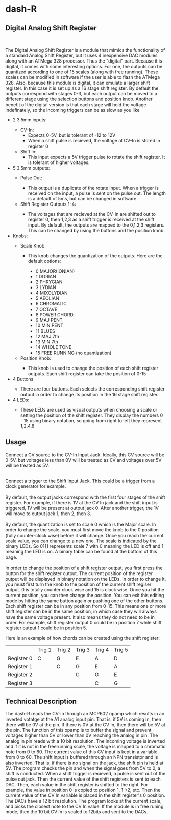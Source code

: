 # dash-R
<h2>Digital Analog Shift Register</h2>
<br>
<p>
The Digital Analog Shift Register is a module that mimics the functionality of a standard Analog Shift Register, but it uses 4 inexpensive DAC modules along with an ATMega 328 processor. Thus the "digital" part. Because it is digital, it comes with some interesting options. For one, the outputs can be quantized according to one of 15 scales (along with free running). These scales can be modified in software if the user is able to flash the ATMega 328. Also, because this module is digital, it can emulate a larger shift register. In this case it is set up as a 16 stage shift register. By default the outputs correspond with stages 0-3, but each output can be moved to a different stage using the selection buttons and position knob. Another benefit of the digital version is that each stage will hold the voltage indefinately, so the incoming triggers can be as slow as you like
  
<ul>
  <li>2 3.5mm inputs:</li>
  <ul>
    <li>CV-In:
    <ul>
      <li>Expects 0-5V, but is tolerant of -12 to 12V</li>
      <li>When a shift pulse is recieved, the voltage at CV-In is stored in register 0</li>
    </ul> 
  <li>Shift In:
    <ul>
    <li>This input expects a 5V trigger pulse to rotate the shift register. It is tolerant of higher voltages.</li>
    </ul>
  </ul>
  <li>5 3.5mm outputs:</li>
  <ul>
    <li>Pulse Out:</li>
    <ul>
      <li>This output is a duplicate of the rotate input. When a trigger is received on the input, a pulse is sent on the pulse out. The length is a default of 5ms, but can be changed in software</li>
    </ul>
    <li>Shift Register Outputs 1-4:</li>
    <ul>
    <li>The voltages that are recieved at the CV-In are shifted out to register 0, then 1,2,3 as a shift trigger is received at the shift input.
    By default, the outputs are mapped to the 0,1,2,3 registers. This can be changed by using the buttons and the position knob.</li>
    </ul>
  </ul>
  <li>Knobs:</li>
  <ul>
    <li>Scale Knob:</li>
    <ul>
      <li>This knob changes the quantization of the outputs. Here are the default options:</li>
      <ul>
        <li> 0 MAJOR(IONIAN)</li>
        <li> 1 DORIAN
        <li> 2 PHRYGIAN
        <li> 3 LYDIAN
        <li> 4 MIXOLYDIAN
        <li> 5 AEOLIAN
        <li> 6 CHROMATIC
        <li> 7 OCTAVE
        <li> 8 POWER CHORD
        <li> 9 MAJ PENT
        <li> 10 MIN PENT
        <li> 11 BLUES
        <li> 12 MAJ 7th
        <li> 13 MIN 7th
        <li> 14 WHOLE TONE
        <li> 15 FREE RUNNING (no quantization)
      </ul>
    </ul>
    <li>Position Knob:</li>
    <ul>
      <li>This knob is used to change the position of each shift register outputs. Each shift register can take the position of 0-15 </li>
    </ul>
  </ul>
  <li>4 Buttons</li>
  <ul>
    <li> There are four buttons. Each selects the corresponding shift register output in order to change its position in the 16 stage shift register.</li>
  </ul>
    
  <li>4 LEDs:</li>
  <ul>
    <li>These LEDs are used as visual outputs when choosing a scale or setting the position of the shift register. They display the numbers 0 - 15 using binary notation, so going from right to left they represent 1,2,4,8</li>
  </ul>
  </ul>
  </ul>
  </ul>
<h2>Usage</h2>
<p>
  Connect a CV source to the CV-In Input Jack. Ideally, this CV source will be 0-5V, but voltages less than 0V will be treated as 0V and voltages over 5V will be treated as 5V.<br><br>
  
  Connect a trigger to the Shift Input Jack. This could be a trigger from a clock generator for example.
  <br><br>
  By default, the output jacks correspond with the first four stages of the shift register. For example, if there is 1V at the CV In jack and the shift input is triggered, 1V will be present at output jack 0. After another trigger, the 1V will move to output jack 1, then 2, then 3.
  <br><br>
  By default, the quantization is set to scale 0 which is the Major scale. In order to change the scale, you must first move the knob to the 0 position (fully counter-clock wise) before it will change. Once you reach the current scale value, you can change to a new one. The scale is indicated by the binary LEDs. So 0111 represents scale 7 with 0 meaning the LED is off and 1 meaning the LED is on. A binary table can be found at the bottom of this page.
  <br><br>
  In order to change the position of a shift register output, you first press the button for the shift register output. The current position of the register output will be displayed in binary notation on the LEDs. In order to change it, you must first turn the knob to the position of the current shift regiser output. 0 is totally counter clock wise and 15 is clock wise. Once you hit the current position, you can then change the position. You can exit this editing mode by hitting the same button again or pushing one of the other buttons. Each shift register can be in any position from 0-15. This means one or more shift register can be in the same position, in which case they will always have the same voltage present. It also means they do not need to be in order. For example, shift register output 0 could be in position 7 while shift register output 1 could be in position 5.
  
Here is an example of how chords can be created using the shift register:
  <table>
    <tr>
      <td> </td> <td>Trig 1</td><td>Trig 2</td><td>Trig 3</td><td>Trig 4</td><td>Trig 5</td>
    <tr>
      <td>Register 0</td><td>C</td><td>G</td><td>E</td><td>A</td><td>D</td> 
    </tr>
    <tr>
      <td>Register 1</td><td> </td><td>C</td><td>G</td><td>E</td><td>A</td>
    </tr>
    <tr>
      <td>Register 2</td><td> </td><td></td><td>C</td><td>G</td><td>E</td>
    </tr>
    <tr>
      <td>Register 3</td><td> </td><td></td><td></td><td>C</td><td>G</td>
    </tr>
  </table>
<h2>Technical Description</h2>
The dash-R reads the CV-in through an MCP602 opamp which results in an inverted votatge at the A1 analog input pin. That is, if 5V is coming in, then there will be 0V at the pin. If there is 0V at the CV In, then there will be 5V at the pin. The function of this opamp is to buffer the signal and prevent voltages higher than 5V or lower than 0V reaching the analog in pin. The analog in pin reads with a 10 bit resolution. The incoming voltage is inverted and if it is not in the freerunning scale, the voltage is mapped to a chromatic note from 0 to 60. The current value of this CV input is kept in a variable from 0 to 60. The shift input is buffered through an NPN transistor and is also inverted. That is, if there is no signal on the jack, the shift pin is held at 5V. The program checks the pin and when the signal goes from 5V to 0, a shift is conducted. When a shift trigger is recieved, a pulse is sent out of the pulse out jack. Then the current value of the shift registers is sent to each DAC. Then, each value in the shift register is shifted to the right. For example, the value in position 0 is copied to position 1, 1->2, etc. Then the current value of the CV In variable is placed in the shift register's 0 position. The DACs have a 12 bit resolution. The program looks at the current scale, and picks the closest note to the CV In value. If the module is in free runing mode, then the 10 bit CV In is scaled to 12bits and sent to the DACs.  
        

